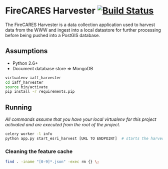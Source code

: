 # FireCARES Harvester [![Build Status](https://travis-ci.org/profile/FireCARES/harvester.svg)](https://travis-ci.org/profile/FireCARES/harvester)

The FireCARES Harvester is a data collection application used to harvest data from the WWW and ingest into a local datastore for further processing before being pushed into a PostGIS database.

## Assumptions

* Python 2.6+
* Document database store => MongoDB

```bash
virtualenv iaff_harvester
cd iaff_harvester
source bin/activate
pip install -r requirements.pip
```

## Running

*All commands assume that you have your local virtualenv for this project activated and are executed from the root of the project.*

```bash
celery worker -l info
python app.py start_esri_harvest [URL TO ENDPOINT]  # starts the harvesting of an ESRI endpoint
```

### Cleaning the feature cache

```bash
find . -iname "[0-9]*.json" -exec rm {} \;
```
